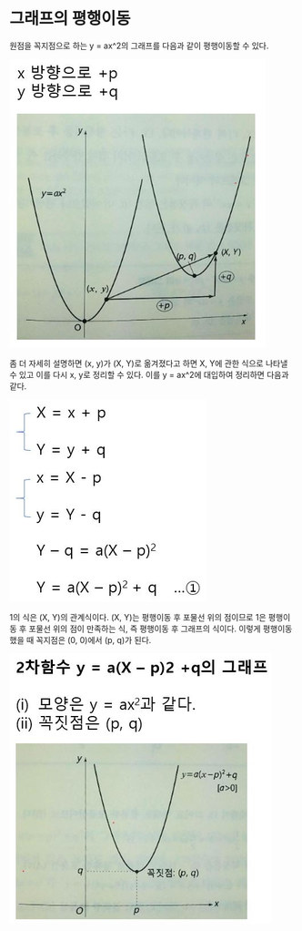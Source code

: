 # 그래프의 평행이동

원점을 꼭지점으로 하는 y = ax^2의 그래프를 다음과 같이 평행이동할 수 있다.

![](./Figure/Parallel_Translation_of_Quadratic_Function1.JPG)



좀 더 자세히 설명하면 (x, y)가 (X, Y)로 옮겨졌다고 하면 X, Y에 관한 식으로 나타낼 수 있고 이를 다시 x, y로 정리할 수 있다. 이를 y = ax^2에 대입하여 정리하면 다음과 같다. 

![](./Figure/Parallel_Translation_of_Quadratic_Function2.JPG)

1의 식은 (X, Y)의 관계식이다. (X, Y)는 평행이동 후 포물선 위의 점이므로 1은 평행이동 후 포물선 위의 점이 만족하는 식, 즉 평행이동 후 그래프의 식이다. 이렇게 평행이동 했을 때 꼭지점은 (0, 0)에서 (p, q)가 된다.

![](./Figure/Parallel_Translation_of_Quadratic_Function3.JPG)